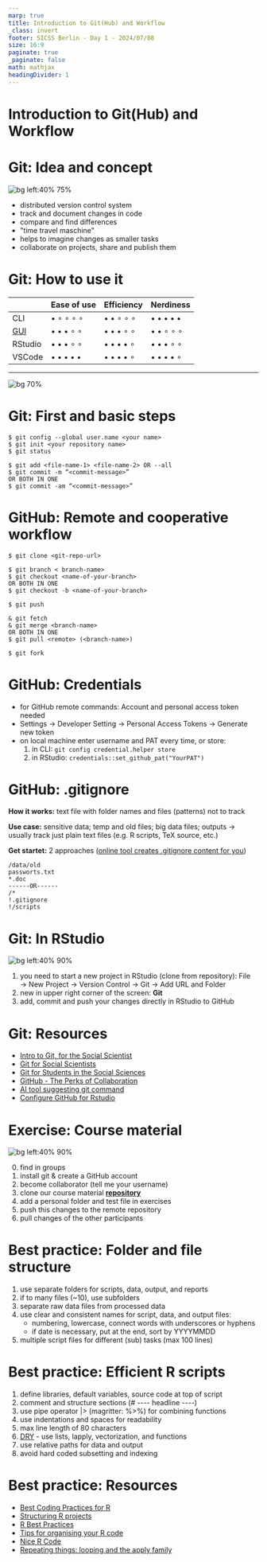 ```yaml
---
marp: true
title: Introduction to Git(Hub) and Workflow
_class: invert
footer: SICSS Berlin - Day 1 - 2024/07/08
size: 16:9
paginate: true
_paginate: false
math: mathjax
headingDivider: 1
---
```


# Introduction to Git(Hub) and Workflow

<!--
- first day: go one with more formal and technical stuff
- share some over all experience and recommendations for good workflow
- working with data and code, reports and presentations
1. folder and file structure
2. small advertisement for using a code editor 
3. using git and github, getting course material and work together
-->

# Git: **Idea and concept**

![bg left:40% 75%](img/xkcd_files.png)

- distributed version control system
- track and document changes in code
- compare and find differences
- "time travel maschine"
- helps to imagine changes as smaller tasks
- collaborate on projects, share and publish them

<!--
- started 2005 by Linus Torvald
  
- mostly used by software developers
- more and more in academia: open data -> open code
  
- steep learning curve
- recommend to test this two weeks and see how it goes and if useful
-->

# Git: **How to use it**

|                                                         | Ease of use                           | Efficiency                          | Nerdiness                             |
| ------------------------------------------------------- | ------------------------------------- | ----------------------------------- | ------------------------------------- |
| CLI                                                     | $\bullet\circ\circ\circ\circ$         | $\bullet\bullet\circ\circ\circ$     | $\bullet\bullet\bullet\bullet\bullet$ |
| [GUI](https://de.wikipedia.org/wiki/Liste_von_Git-GUIs) | $\bullet\bullet\bullet\circ\circ$     | $\bullet\bullet\bullet\circ\circ$   | $\bullet\bullet\circ\circ\circ$       |
| RStudio                                                 | $\bullet\bullet\bullet\circ\circ$     | $\bullet\bullet\bullet\bullet\circ$ | $\bullet\bullet\bullet\circ\circ$     |
| VSCode                                                  | $\bullet\bullet\bullet\bullet\bullet$ | $\bullet\bullet\bullet\bullet\circ$ | $\bullet\bullet\bullet\bullet\circ$   |

<!--
- small table compares different variants to use git
- first place a simple tool used from the command line
  
- following I will show commands: helps to see the workflow and learn keywords and concepts
- using GUI or CE does the same but much more user friendly
-->

---

![bg 70%](img/git_flow.gif)

<!--
- small graph with the basics command and workflow
- important: local and remote
- commands always start with git
- then command what you want to do
- mostly followed by arguments and options

- I present commands -> concepts are the same in a GUI, named identical
-->

# Git: **First and basic steps**

```
$ git config --global user.name <your name>
$ git init <your repository name>
$ git status

$ git add <file-name-1> <file-name-2> OR --all
$ git commit -m “<commit-message>”
OR BOTH IN ONE
$ git commit -am “<commit-message>”
```

<!--
- git config: first step after installation
- sets the author name (and email) address respectively to be used with your commits
- git init is used to start a new repository
- git status gives us all the necessary information about the current branch
  whether the current branch is up to date
  Whether there is anything to commit, push or pull
  Whether there are files staged, unstaged or untracked
  Whether there are files created, modified or deleted
- git add adds file(s) or all to the staging area
- git commit records or snapshots the file permanently in the version history
-->

# GitHub: **Remote and cooperative workflow**

```
$ git clone <git-repo-url>

$ git branch < branch-name>
$ git checkout <name-of-your-branch>
OR BOTH IN ONE
$ git checkout -b <name-of-your-branch>

$ git push

& git fetch
& git merge <branch-name>
OR BOTH IN ONE
$ git pull <remote> (<branch-name>)

$ git fork 
```

<!--
- git clone makes an identical copy of the latest version of a project in a repository and saves it to your computer
By using branches, several developers are able to work in parallel on the same project simultaneously
- git branch creates a new branch
- use git checkout mostly for switching from one branch to another
- git push sends the committed changes of master branch to your remote repository
- git fetch update your local dev branch:
- git merge merges your new branch with the parent/main branch.
- git pull fetches and merges changes on the remote server to your working directory
- git fork creates a linked copie from other people's repositories.
-->

# GitHub: **Credentials**

- for GitHub remote commands: Account and personal access token needed
- Settings $\rightarrow$ Developer Setting $\rightarrow$ Personal Access Tokens $\rightarrow$ Generate new token
- on local machine enter username and PAT every time, or store:
  1. in CLI: `git config credential.helper store`
  2. in RStudio: `credentials::set_github_pat("YourPAT")`


# GitHub: **.gitignore**

**How it works:** text file with folder names and files (patterns) not to track

**Use case:** sensitive data; temp and old files; big data files; outputs
  $\rightarrow$ usually track just plain text files (e.g. R scripts, TeX source, etc.) 

**Get startet:** 2 approaches ([online tool creates .gitignore content for you](https://www.toptal.com/developers/gitignore))

```
/data/old
passworts.txt
*.doc
------OR------
/*
!.gitignore
!/scripts
```

# Git: **In RStudio**
![bg left:40% 90%](img/stage_step_4.png)

1. you need to start a new project in RStudio (clone from repository):
File $\rightarrow$ New Project $\rightarrow$ Version Control $\rightarrow$ Git $\rightarrow$ Add URL and Folder
2. new in upper right corner of the screen: **Git**
3. add, commit and push your changes directly in RStudio to GitHub

# Git: **Resources**

- [Intro to Git, for the Social Scientist](https://www.nimirea.com/blog/2019/05/10/git-for-social-scientists/)
- [Git for Social Scientists](https://jortdevreeze.com/en/blog/how-git-can-make-you-a-more-effective-social-scientist/)
- [Git for Students in the Social Sciences](https://www.shirokuriwaki.com/programming/kuriwaki_github_handout.pdf)
- [GitHub - The Perks of Collaboration](https://cosimameyer.com/post/git-the-perks-of-collaboration-and-version-control/)
- [AI tool suggesting git command](https://www.gitfluence.com/)
- [Configure GitHub for Rstudio](https://gist.github.com/Z3tt/3dab3535007acf108391649766409421)


# Exercise: **Course material**

![bg left:40% 90%](img/github_setup.png)

0. find in groups
1. install git & create a GitHub account
2. become collaborator (tell me your username)
3. clone our course material [**repository**](https://www.github.com/StefanMunnes/SICSS_Berlin_2024)
4. add a personal folder and test file in exercises
5. push this changes to the remote repository
6. pull changes of the other participants


# Best practice: **Folder and file structure**

1. use separate folders for scripts, data, output, and reports
2. if to many files (~10), use subfolders
3. separate raw data files from processed data
4. use clear and consistent names for script, data, and output files:
	- numbering, lowercase, connect words with underscores or hyphens
	- if date is necessary, put at the end, sort by YYYYMMDD
5. multiple script files for different (sub) tasks (max 100 lines)

<!--
- different styles and also personnel preferences
- just some recommendations from our own work experience
- become really handy when collaborating with other's
- in the end: needs to work for you, and your collaborates
- use pre- and suffixes
-->

# Best practice: **Efficient R scripts**

1) define libraries, default variables, source code at top of script
2) comment and structure sections (# ---- headline ----)
3) use pipe operator |> (magritter: %>%) for combining functions
4) use indentations and spaces for readability
5) max line length of 80 characters
6) [DRY](https://en.wikipedia.org/wiki/Don%27t_repeat_yourself) - use lists, lapply, vectorization, and functions
7) use relative paths for data and output
8)  avoid hard coded subsetting and indexing


# Best practice: **Resources**

- [Best Coding Practices for R](https://bookdown.org/content/d1e53ac9-28ce-472f-bc2c-f499f18264a3/folder.html)
- [Structuring R projects](https://www.r-bloggers.com/2018/08/structuring-r-projects/)
- [R Best Practices](https://kdestasio.github.io/post/r_best_practices/)
- [Tips for organising your R code](https://www.r-bloggers.com/2023/01/tips-for-organising-your-r-code/)
- [Nice R Code](https://nicercode.github.io/)
- [Repeating things: looping and the apply family](https://nicercode.github.io/guides/repeating-things/)
